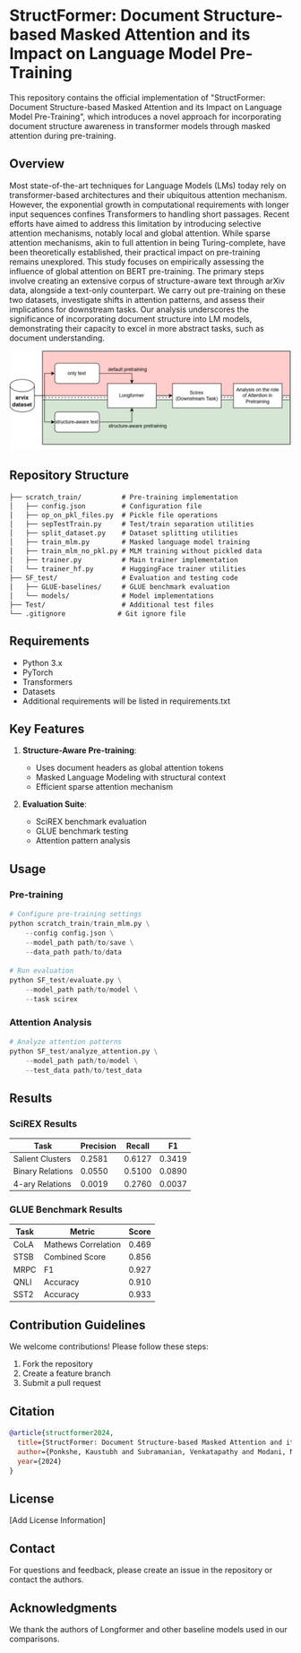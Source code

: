 # StructFormer: Document Structure-based Masked Attention and its Impact on Language Model Pre-Training

This repository contains the official implementation of "StructFormer: Document Structure-based Masked Attention and its Impact on Language Model Pre-Training", which introduces a novel approach for incorporating document structure awareness in transformer models through masked attention during pre-training.

## Overview

Most state-of-the-art techniques for Language Models (LMs) today rely on transformer-based architectures and their ubiquitous attention mechanism. However, the exponential growth in computational requirements with longer input sequences confines Transformers to handling short passages. Recent efforts have aimed to address this limitation by introducing selective attention mechanisms, notably local and global attention. While sparse attention mechanisms, akin to full attention in being Turing-complete, have been theoretically established, their practical impact on pre-training remains unexplored. This study focuses on empirically assessing the influence of global attention on BERT pre-training. The primary steps involve creating an extensive corpus of structure-aware text through arXiv data, alongside a text-only counterpart. We carry out pre-training on these two datasets, investigate shifts in attention patterns, and assess their implications for downstream tasks. Our analysis underscores the significance of incorporating document structure into LM models, demonstrating their capacity to excel in more abstract tasks, such as document understanding.

<p align="center">
  <img src="./assets/Structformer-overview-pic.jpg" alt="StructFormer Overview"/>
</p>


## Repository Structure

```
├── scratch_train/          # Pre-training implementation
│   ├── config.json         # Configuration file
│   ├── op_on_pkl_files.py  # Pickle file operations
│   ├── sepTestTrain.py     # Test/train separation utilities
│   ├── split_dataset.py    # Dataset splitting utilities
│   ├── train_mlm.py        # Masked language model training
│   ├── train_mlm_no_pkl.py # MLM training without pickled data
│   ├── trainer.py          # Main trainer implementation
│   └── trainer_hf.py       # HuggingFace trainer utilities
├── SF_test/                # Evaluation and testing code
│   ├── GLUE-baselines/     # GLUE benchmark evaluation
│   └── models/             # Model implementations
├── Test/                   # Additional test files
└── .gitignore             # Git ignore file
```

## Requirements

- Python 3.x
- PyTorch
- Transformers
- Datasets
- Additional requirements will be listed in requirements.txt

## Key Features

1. **Structure-Aware Pre-training**:
   - Uses document headers as global attention tokens 
   - Masked Language Modeling with structural context
   - Efficient sparse attention mechanism

2. **Evaluation Suite**:
   - SciREX benchmark evaluation
   - GLUE benchmark testing
   - Attention pattern analysis

## Usage

### Pre-training

```python
# Configure pre-training settings
python scratch_train/train_mlm.py \
    --config config.json \
    --model_path path/to/save \
    --data_path path/to/data

# Run evaluation
python SF_test/evaluate.py \
    --model_path path/to/model \
    --task scirex
```

### Attention Analysis

```python
# Analyze attention patterns
python SF_test/analyze_attention.py \
    --model_path path/to/model \
    --test_data path/to/test_data
```

## Results 

### SciREX Results
| Task | Precision | Recall | F1 |
|------|-----------|--------|----| 
| Salient Clusters | 0.2581 | 0.6127 | 0.3419 |
| Binary Relations | 0.0550 | 0.5100 | 0.0890 |
| 4-ary Relations | 0.0019 | 0.2760 | 0.0037 |

### GLUE Benchmark Results
| Task | Metric | Score |
|------|--------|-------|
| CoLA | Mathews Correlation | 0.469 |
| STSB | Combined Score | 0.856 |
| MRPC | F1 | 0.927 |
| QNLI | Accuracy | 0.910 |
| SST2 | Accuracy | 0.933 |

## Contribution Guidelines

We welcome contributions! Please follow these steps:

1. Fork the repository
2. Create a feature branch
3. Submit a pull request

## Citation

```bibtex
@article{structformer2024,
  title={StructFormer: Document Structure-based Masked Attention and its Impact on Language Model Pre-Training},
  author={Ponkshe, Kaustubh and Subramanian, Venkatapathy and Modani, Natwar and Ramakrishnan, Ganesh},
  year={2024}
}
```

## License

[Add License Information]

## Contact

For questions and feedback, please create an issue in the repository or contact the authors.

## Acknowledgments

We thank the authors of Longformer and other baseline models used in our comparisons.
